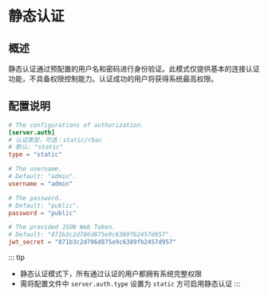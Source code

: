 # 静态认证

## 概述
静态认证通过预配置的用户名和密码进行身份验证。此模式仅提供基本的连接认证功能，​​不具备权限控制能力​​。认证成功的用户将获得系统最高权限。

## 配置说明

```toml
# The configurations of authorization.
[server.auth]
# 认证类型，可选：static/rbac
# 默认: "static"
type = "static" 

# The username.
# Default: "admin".
username = "admin"

# The password.
# Default: "public".
password = "public"

# The provided JSON Web Token.
# Default: "871b3c2d706d875e9c6389fb2457d957".
jwt_secret = "871b3c2d706d875e9c6389fb2457d957"
```

::: tip
- 静态认证模式下，所有通过认证的用户都拥有系统完整权限
- 需将配置文件中 ```server.auth.type``` 设置为 `static` 方可启用静态认证
:::
